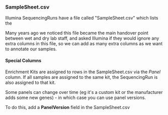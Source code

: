 ### SampleSheet.csv

Illumina SequencingRuns have a file called "SampleSheet.csv" which lists the 

Many years ago we noticed this file became the main handover point between wet and dry lab staff, and asked Illumina
if they would ignore any extra columns in this file, so we can add as many extra columns as we want to annotate our samples.      

#### Special Columns

Enrichment Kits are assigned to rows in the SampleSheet.csv via the *Panel* column. If all samples are assigned to the same kit, the SequencingRun is also assigned to that kit. 

Some panels can change over time (eg it's a custom kit or the manufacturer adds some new genes) - in which case you can use panel versions.

To do this, add a **PanelVersion** field in the SampleSheet.csv
